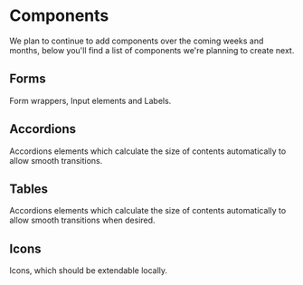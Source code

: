 # Components

We plan to continue to add components over the coming weeks and months, below you'll find a list of components we're planning to create next.

## Forms

Form wrappers, Input elements and Labels.

## Accordions

Accordions elements which calculate the size of contents automatically to allow smooth transitions.

## Tables

Accordions elements which calculate the size of contents automatically to allow smooth transitions when desired.

## Icons

Icons, which should be extendable locally.
